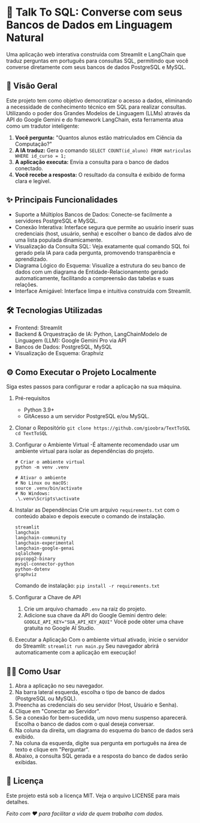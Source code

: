 
# 🧠 Talk To SQL: Converse com seus Bancos de Dados em Linguagem Natural

Uma aplicação web interativa construída com Streamlit e LangChain que traduz perguntas em português para consultas SQL, permitindo que você converse diretamente com seus bancos de dados PostgreSQL e MySQL.

## 🚀 Visão Geral

Este projeto tem como objetivo democratizar o acesso a dados, eliminando a necessidade de conhecimento técnico em SQL para realizar consultas. Utilizando o poder dos Grandes Modelos de Linguagem (LLMs) através da API do Google Gemini e do framework LangChain, esta ferramenta atua como um tradutor inteligente:

1. **Você pergunta:** "Quantos alunos estão matriculados em Ciência da Computação?"
2. **A IA traduz:** Gera o comando ``SELECT COUNT(id_aluno) FROM matriculas WHERE id_curso = 1;``
3. **A aplicação executa:** Envia a consulta para o banco de dados conectado.
4. **Você recebe a resposta:** O resultado da consulta é exibido de forma clara e legível.

## ✨ Principais Funcionalidades

- Suporte a Múltiplos Bancos de Dados: Conecte-se facilmente a servidores PostgreSQL e MySQL.
- Conexão Interativa: Interface segura que permite ao usuário inserir suas credenciais (host, usuário, senha) e escolher o banco de dados alvo de uma lista populada dinamicamente.
- Visualização da Consulta SQL: Veja exatamente qual comando SQL foi gerado pela IA para cada pergunta, promovendo transparência e aprendizado.
- Diagrama Lógico do Esquema: Visualize a estrutura do seu banco de dados com um diagrama de Entidade-Relacionamento gerado automaticamente, facilitando a compreensão das tabelas e suas relações.
- Interface Amigável: Interface limpa e intuitiva construída com Streamlit.
  
## 🛠️ Tecnologias Utilizadas

- Frontend: Streamlit
- Backend & Orquestração de IA: Python, LangChainModelo de Linguagem (LLM): Google Gemini Pro via API
- Bancos de Dados: PostgreSQL, MySQL
- Visualização de Esquema: Graphviz

## ⚙️ Como Executar o Projeto Localmente

Siga estes passos para configurar e rodar a aplicação na sua máquina.

1. Pré-requisitos
   - Python 3.9+
   - GitAcesso a um servidor PostgreSQL e/ou MySQL.
2. Clonar o Repositório
   ``git clone https://github.com/gioobra/TextToSQL``
   ``cd TextToSQL``
3. Configurar o Ambiente Virtual
    -É altamente recomendado usar um ambiente virtual para isolar as dependências do  projeto.

    ```#shell
    # Criar o ambiente virtual
    python -m venv .venv

    # Ativar o ambiente
    # No Linux ou macOS:
    source .venv/bin/activate
    # No Windows:
    .\.venv\Scripts\activate
    ```

4. Instalar as Dependências
    Crie um arquivo ```requirements.txt``` com o conteúdo abaixo e depois execute o comando de instalação.

    ```#shell
    streamlit
    langchain
    langchain-community
    langchain-experimental
    langchain-google-genai
    sqlalchemy
    psycopg2-binary
    mysql-connector-python
    python-dotenv
    graphviz
    ```

    Comando de instalação:
    ```pip install -r requirements.txt```

5. Configurar a Chave de API
   1. Crie um arquivo chamado ```.env``` na raiz do projeto.
   2. Adicione sua chave da API do Google Gemini dentro dele:
      ``GOOGLE_API_KEY="SUA_API_KEY_AQUI"``
    Você pode obter uma chave gratuita no Google AI Studio.
6. Executar a Aplicação
   Com o ambiente virtual ativado, inicie o servidor do Streamlit:
   ``streamlit run main.py``
    Seu navegador abrirá automaticamente com a aplicação em execução!

## 👨‍💻 Como Usar

1. Abra a aplicação no seu navegador.
2. Na barra lateral esquerda, escolha o tipo de banco de dados (PostgreSQL ou MySQL).
3. Preencha as credenciais do seu servidor (Host, Usuário e Senha).
4. Clique em "Conectar ao Servidor".
5. Se a conexão for bem-sucedida, um novo menu suspenso aparecerá. Escolha o banco de dados com o qual deseja conversar.
6. Na coluna da direita, um diagrama do esquema do banco de dados será exibido.
7. Na coluna da esquerda, digite sua pergunta em português na área de texto e clique em "Perguntar".
8. Abaixo, a consulta SQL gerada e a resposta do banco de dados serão exibidas.

## 📄 Licença

Este projeto está sob a licença MIT. Veja o arquivo LICENSE para mais detalhes.

*Feito com ❤️ para facilitar a vida de quem trabalha com dados.*
